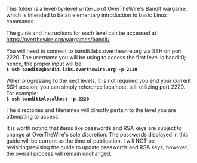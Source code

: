 This folder is a level-by-level write-up of OverTheWire's Bandit wargame, which is intended to be an elementary introduction to basic Linux commands.

The guide and instructions for each level can be accessed at https://overthewire.org/wargames/bandit/

You will need to connect to bandit.labs.overthewire.org via SSH on port 2220. The username you will be using to access the first level is bandit0; hence, the proper input will be:  
**`$ ssh bandit0@bandit.labs.overthewire.org -p 2220`**

When progressing to the next levels, it is not required you end your current SSH session; you can simply reference localhost, still utilizing port 2220. For example:  
**`$ ssh bandit1@localhost -p 2220`**

The directories and filenames will directly pertain to the level you are attempting to access.

It is worth noting that items like passwords and RSA keys are subject to change at OverTheWire's sole discretion. The passwords displayed in this guide will be current as the time of publication. I will NOT be revisiting/revising the guide to update passwords and RSA keys; however, the overall process will remain unchanged.
